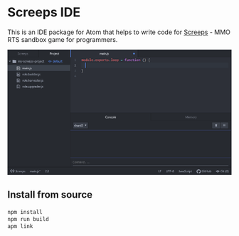 # Screeps IDE

This is an IDE package for Atom that helps to write code for [Screeps](https://screeps.com) - MMO RTS sandbox game for programmers.

![screeps-ide](screeps-ide.gif)

## Install from source

```
npm install
npm run build
apm link
``` 